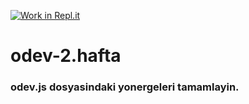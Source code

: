 [![Work in Repl.it](https://classroom.github.com/assets/work-in-replit-14baed9a392b3a25080506f3b7b6d57f295ec2978f6f33ec97e36a161684cbe9.svg)](https://classroom.github.com/online_ide?assignment_repo_id=3798904&assignment_repo_type=AssignmentRepo)
# odev-2.hafta
### odev.js dosyasindaki yonergeleri tamamlayin.
